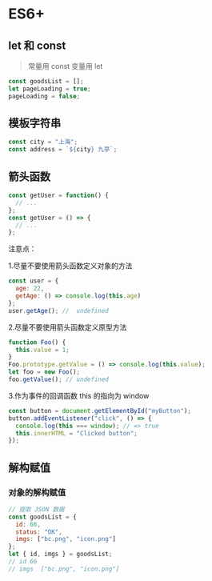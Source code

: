 # ES6+

## let 和 const

> 常量用 const 变量用 let

```js
const goodsList = [];
let pageLoading = true;
pageLoading = false;
```

## 模板字符串

```js
const city = "上海";
const address = `${city} 九亭`;
```

## 箭头函数

```js
const getUser = function() {
  // ...
};
const getUser = () => {
  // ...
};
```

注意点：

1.尽量不要使用箭头函数定义对象的方法

```js
const user = {
  age: 22,
  getAge: () => console.log(this.age)
};
user.getAge(); //  undefined
```

2.尽量不要使用箭头函数定义原型方法

```js
function Foo() {
  this.value = 1;
}
Foo.prototype.getValue = () => console.log(this.value);
let foo = new Foo();
foo.getValue(); // undefined
```

3.作为事件的回调函数 this 的指向为 window

```js
const button = document.getElementById("myButton");
button.addEventListener("click", () => {
  console.log(this === window); // => true
  this.innerHTML = "Clicked button";
});
```

## 解构赋值

### 对象的解构赋值

```js
// 提取 JSON 数据
const goodsList = {
  id: 66,
  status: "OK",
  imgs: ["bc.png", "icon.png"]
};
let { id, imgs } = goodsList;
// id 66
// imgs  ["bc.png", "icon.png"]
```
